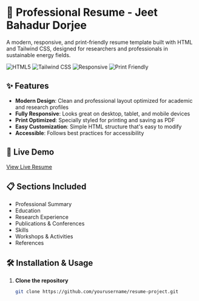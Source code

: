 # 📄 Professional Resume - Jeet Bahadur Dorjee

A modern, responsive, and print-friendly resume template built with HTML and Tailwind CSS, designed for researchers and professionals in sustainable energy fields.

![HTML5](https://img.shields.io/badge/HTML5-E34F26?style=for-the-badge&logo=html5&logoColor=white)
![Tailwind CSS](https://img.shields.io/badge/Tailwind_CSS-38B2AC?style=for-the-badge&logo=tailwind-css&logoColor=white)
![Responsive](https://img.shields.io/badge/Responsive-Yes-green?style=for-the-badge)
![Print Friendly](https://img.shields.io/badge/Print_Friendly-Yes-blue?style=for-the-badge)

## ✨ Features

- **Modern Design**: Clean and professional layout optimized for academic and research profiles
- **Fully Responsive**: Looks great on desktop, tablet, and mobile devices
- **Print Optimized**: Specially styled for printing and saving as PDF
- **Easy Customization**: Simple HTML structure that's easy to modify
- **Accessible**: Follows best practices for accessibility

## 🚀 Live Demo

[View Live Resume](https://yourusername.github.io/resume-project/) <!-- Replace with your actual URL -->

## 📋 Sections Included

- Professional Summary
- Education
- Research Experience
- Publications & Conferences
- Skills
- Workshops & Activities
- References

## 🛠️ Installation & Usage

1. **Clone the repository**
   ```bash
   git clone https://github.com/yourusername/resume-project.git
